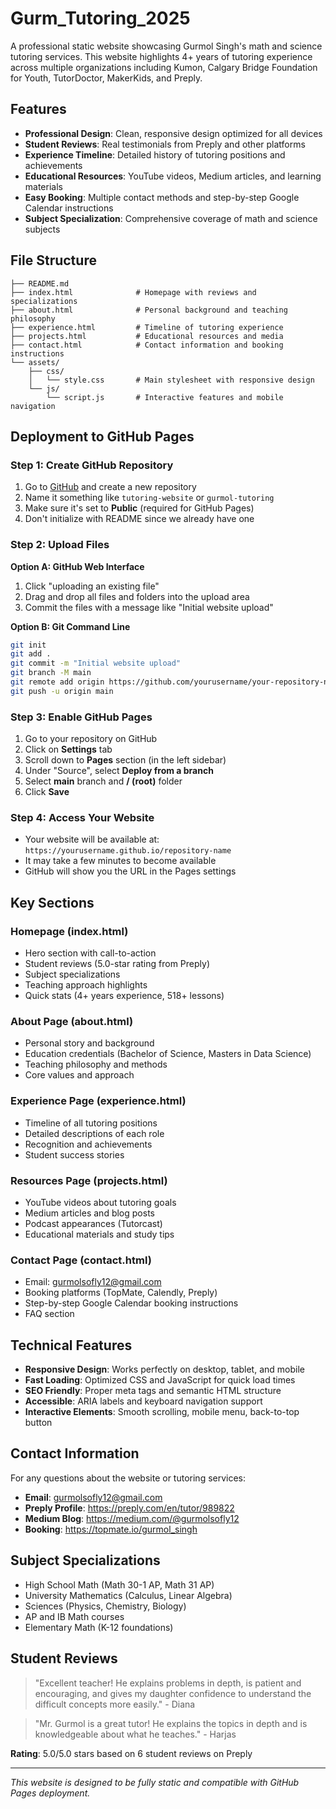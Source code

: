 # Gurm_Tutoring_2025

A professional static website showcasing Gurmol Singh's math and science tutoring services. This website highlights 4+ years of tutoring experience across multiple organizations including Kumon, Calgary Bridge Foundation for Youth, TutorDoctor, MakerKids, and Preply.

## Features

- **Professional Design**: Clean, responsive design optimized for all devices
- **Student Reviews**: Real testimonials from Preply and other platforms
- **Experience Timeline**: Detailed history of tutoring positions and achievements
- **Educational Resources**: YouTube videos, Medium articles, and learning materials
- **Easy Booking**: Multiple contact methods and step-by-step Google Calendar instructions
- **Subject Specialization**: Comprehensive coverage of math and science subjects

## File Structure

```
├── README.md
├── index.html              # Homepage with reviews and specializations
├── about.html              # Personal background and teaching philosophy
├── experience.html         # Timeline of tutoring experience
├── projects.html           # Educational resources and media
├── contact.html            # Contact information and booking instructions
└── assets/
    ├── css/
    │   └── style.css       # Main stylesheet with responsive design
    └── js/
        └── script.js       # Interactive features and mobile navigation
```

## Deployment to GitHub Pages

### Step 1: Create GitHub Repository

1. Go to [GitHub](https://github.com) and create a new repository
2. Name it something like `tutoring-website` or `gurmol-tutoring`
3. Make sure it's set to **Public** (required for GitHub Pages)
4. Don't initialize with README since we already have one

### Step 2: Upload Files

**Option A: GitHub Web Interface**
1. Click "uploading an existing file"
2. Drag and drop all files and folders into the upload area
3. Commit the files with a message like "Initial website upload"

**Option B: Git Command Line**
```bash
git init
git add .
git commit -m "Initial website upload"
git branch -M main
git remote add origin https://github.com/yourusername/your-repository-name.git
git push -u origin main
```

### Step 3: Enable GitHub Pages

1. Go to your repository on GitHub
2. Click on **Settings** tab
3. Scroll down to **Pages** section (in the left sidebar)
4. Under "Source", select **Deploy from a branch**
5. Select **main** branch and **/ (root)** folder
6. Click **Save**

### Step 4: Access Your Website

- Your website will be available at: `https://yourusername.github.io/repository-name`
- It may take a few minutes to become available
- GitHub will show you the URL in the Pages settings

## Key Sections

### Homepage (index.html)
- Hero section with call-to-action
- Student reviews (5.0-star rating from Preply)
- Subject specializations
- Teaching approach highlights
- Quick stats (4+ years experience, 518+ lessons)

### About Page (about.html)
- Personal story and background
- Education credentials (Bachelor of Science, Masters in Data Science)
- Teaching philosophy and methods
- Core values and approach

### Experience Page (experience.html)
- Timeline of all tutoring positions
- Detailed descriptions of each role
- Recognition and achievements
- Student success stories

### Resources Page (projects.html)
- YouTube videos about tutoring goals
- Medium articles and blog posts
- Podcast appearances (Tutorcast)
- Educational materials and study tips

### Contact Page (contact.html)
- Email: gurmolsofly12@gmail.com
- Booking platforms (TopMate, Calendly, Preply)
- Step-by-step Google Calendar booking instructions
- FAQ section

## Technical Features

- **Responsive Design**: Works perfectly on desktop, tablet, and mobile
- **Fast Loading**: Optimized CSS and JavaScript for quick load times
- **SEO Friendly**: Proper meta tags and semantic HTML structure
- **Accessible**: ARIA labels and keyboard navigation support
- **Interactive Elements**: Smooth scrolling, mobile menu, back-to-top button

## Contact Information

For any questions about the website or tutoring services:

- **Email**: gurmolsofly12@gmail.com
- **Preply Profile**: https://preply.com/en/tutor/989822
- **Medium Blog**: https://medium.com/@gurmolsofly12
- **Booking**: https://topmate.io/gurmol_singh

## Subject Specializations

- High School Math (Math 30-1 AP, Math 31 AP)
- University Mathematics (Calculus, Linear Algebra)
- Sciences (Physics, Chemistry, Biology)
- AP and IB Math courses
- Elementary Math (K-12 foundations)

## Student Reviews

> "Excellent teacher! He explains problems in depth, is patient and encouraging, and gives my daughter confidence to understand the difficult concepts more easily." - Diana

> "Mr. Gurmol is a great tutor! He explains the topics in depth and is knowledgeable about what he teaches." - Harjas

**Rating**: 5.0/5.0 stars based on 6 student reviews on Preply

---

*This website is designed to be fully static and compatible with GitHub Pages deployment.*
